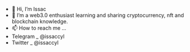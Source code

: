 - 👋 Hi, I’m Issac
- 🌱 I’m a web3.0 enthusiast learning and sharing cryptocurrency, nft and blockchain knowledge. 
- 📫 How to reach me ...
- Telegram _ @issaccyl
- Twitter _ @issaccyl 
